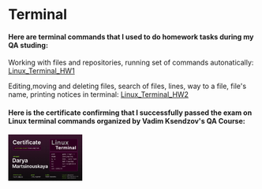 # Terminal
#### Here are terminal commands that I used to do homework tasks during my QA studing:

Working with files and repositories, running set of commands autonatically: <a href="https://github.com/DariaMartinovskaya/Terminal/blob/main/Linux_Terminal_HW1.md" target="_blank">Linux_Terminal_HW1</a>

Editing,moving and deleting files, search of files, lines, way to a file, file's name, printing notices in terminal: <a href="https://github.com/DariaMartinovskaya/Terminal/blob/main/Linux_Terminal_HW2.md" target="_blank">Linux_Terminal_HW2</a>

#### Here is the certificate confirming that I successfully passed the exam on Linux terminal commands organized by Vadim Ksendzov's QA Course: 
<div>
<a href="https://github.com/DariaMartinovskaya/Certificates_and_References/blob/main/Certificate_Darya%20Martsinouskaya_Terminal.png" target="_blank" rel="noreferrer"><img src="https://github.com/DariaMartinovskaya/Certificates_and_References/blob/main/Certificate_Darya%20Martsinouskaya_Terminal.png" alt="Terminal" width="150"></a>
